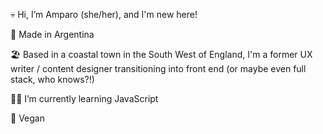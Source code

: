 :skull: Hi, I’m Amparo (she/her), and I'm new here!

:mate: Made in Argentina

:beach_umbrella: Based in a coastal town in the South West of England, I'm a former UX writer / content designer transitioning into front end (or maybe even full stack, who knows?!)

:woman_technologist: I’m currently learning JavaScript

🌱 Vegan

<!---
amparoamparo/amparoamparo is a ✨ special ✨ repository because its `README.md` (this file) appears on your GitHub profile.
You can click the Preview link to take a look at your changes.

- 👋 Hi, I’m @amparoamparo
- 👀 I’m interested in ...
- 🌱 I’m currently learning ...
- 💞️ I’m looking to collaborate on ...
- 📫 How to reach me ...
--->
